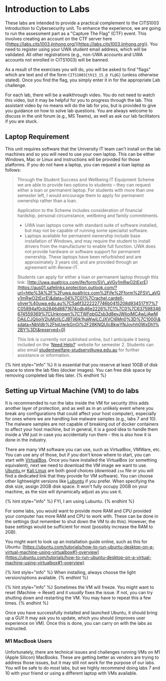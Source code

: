 # Introduction to Labs

These labs are intended to provide a practical complement to the CITS1003 Introduction to Cybersecurity unit. To enhance the experience, we are going to run the assessment part as a "Capture The Flag" (CTF) event. This involves creating an account on the CTF server here ([https://labs.cits1003.jinhong.org/](https://labs.cits1003.jinhong.org)). You need to register using your UWA student email address, which will be validated. All other registrations (e.g., non-UWA accounts and UWA accounts not enrolled in CITS1003) will be banned.

As a result of the exercises you will do, you will be asked to find "flags" which are text and of the form `CITS1003{th13_15_@ FL@G}` (unless otherwise stated). Once you find the flag, you simply enter it in for the appropriate Lab challenge.

For each lab, there will be a walkthrough video. You do not need to watch this video, but it may be helpful for you to progress through the lab. This assistant video by no means will do the lab for you, but is provided to give you guidance on how to solve lab questions. You are always welcome to discuss in the unit forum (e.g., MS Teams), as well as ask our lab facilitators if you are stuck.

## Laptop Requirement

This unit requires software that the University IT team can't install on the lab machines and so you will need to use your own laptop. This can be either Windows, Mac or Linux and instructions will be provided for those platforms. If you do not have a laptop, you can request a loan laptop as follows:

> Through the Student Success and Wellbeing IT Equipment Scheme we are able to provide two options to students – they can request either a loan or permanent laptop. For students with more than one semester left, I would encourage them to apply for permanent ownership rather than a loan.
>
> Application to the Scheme includes consideration of financial hardship, personal circumstance, wellbeing and family commitments.
>
> * UWA loan laptops come with standard suite of software installed, but may not be capable of running some specialist software.
> * Laptops available for permanent ownership include base installation of Windows, and may require the student to install drivers from the manufacturer to enable full function. UWA does not provide hardware or software support for permanent ownership. These laptops have been refurbished and are approximately 3 years old, and are provided through an agreement with Renew-IT.
>
> Students can apply for either a loan or permanent laptop through this link: [http://uwa.qualtrics.com/jfe/form/SV\_aVGv1mRwO2tExrE](https://aus01.safelinks.protection.outlook.com/?url=http%3A%2F%2Fuwa.qualtrics.com%2Fjfe%2Fform%2FSV\_aVGv1mRwO2tExrE\&data=04%7C01%7Crachel.cardell-oliver%40uwa.edu.au%7C5a6f3222227746b0415208d9345171f7%7C05894af0cb2846d8871674cdb46e2226%7C1%7C0%7C637598346674559369%7CUnknown%7CTWFpbGZsb3d8eyJWIjoiMC4wLjAwMDAiLCJQIjoiV2luMzIiLCJBTiI6Ik1haWwiLCJXVCI6Mn0%3D%7C1000\&sdata=NbVdb%2FtqUwrkGnOi%2F28KNQUIcBkwYNJoyhh0WxDh1%2BY%3D\&reserved=0)
>
> This link is currently not published online, but I anticipate it being included on the ‘[Need Help?](https://aus01.safelinks.protection.outlook.com/?url=https%3A%2F%2Fwww.uwa.edu.au%2Fstudents%2Fneed-help\&data=04%7C01%7Crachel.cardell-oliver%40uwa.edu.au%7C5a6f3222227746b0415208d9345171f7%7C05894af0cb2846d8871674cdb46e2226%7C1%7C0%7C637598346674569365%7CUnknown%7CTWFpbGZsb3d8eyJWIjoiMC4wLjAwMDAiLCJQIjoiV2luMzIiLCJBTiI6Ik1haWwiLCJXVCI6Mn0%3D%7C1000\&sdata=L6WXXt2Tyy81xZJIXdtn3atlzvWvmSd%2BsKR0Whsf7HQ%3D\&reserved=0)’ website for semester 2. Students can also email [studentwelfare-studserv@uwa.edu.au](mailto:studentwelfare-studserv@uwa.edu.au) for further assistance or information.

{% hint style="info" %}
It is essential that you reserve at least 10GB of disk space to store the lab files (docker images). You can free disk space by removing completed lab files later.
{% endhint %}

## Setting up Virtual Machine (VM) to do labs

It is recommended to run the labs inside the VM for security (this adds another layer of protection, and as well as in an unlikely event where you break any configurations that could affect your host computer), especially for ones where we are handling live malware samples (e.g., labs 7 and 10). The malware samples are not capable of breaking out of docker containers to affect your host machine, but in general, it is a good idea to handle them inside a VM just in case you accidentally run them - this is also how it is done in the industry.&#x20;

There are many VM software you can use, such as VirtualBox, VMWare, etc. You can use any of those, but if you don't know where to start, you can start with [VirtualBox](https://www.virtualbox.org). Once you have installed the VirtualBox (or something equivalent), next we need to download the VM image we want to use. [Ubuntu ](https://ubuntu.com/download#download)or [Kali Linux](https://www.kali.org) are both good choices (download `iso` file or you will find a dedicated link that they provide for VM software). You can choose other lightweight versions like [Lubuntu](https://cdimage.ubuntu.com/lubuntu/releases/20.04/release/) if you prefer. When specifying the disk size, assign 20GB disk space. It won't fully occupy 20GB on your machine, as the size will dynamically adjust as you use it.

{% hint style="info" %}
FYI, I am using Lubuntu.
{% endhint %}

For some labs, you would want to provide more RAM and CPU provided your computer has more RAM and CPU to work with. These can be done in the settings (but remember to shut down the VM to do this). However, the base settings would be sufficient for most (possibly increase the RAM to 2GB).

You might want to look up an installation guide online, such as this for Ubuntu: [https://ubuntu.com/tutorials/how-to-run-ubuntu-desktop-on-a-virtual-machine-using-virtualbox#1-overview](https://ubuntu.com/tutorials/how-to-run-ubuntu-desktop-on-a-virtual-machine-using-virtualbox#1-overview)

{% hint style="info" %}
When installing, always choose the light version/options available.
{% endhint %}

{% hint style="info" %}
Sometimes the VM will freeze. You might want to reset (Machine -> Reset) and it _usually_ fixes the issue. If not, you can try shutting down and restarting the VM. You may have to repeat this a few times.&#x20;
{% endhint %}

Once you have successfully installed and launched Ubuntu, it should bring up a GUI! It may ask you to update, which you should (improves user experience on VM). Once this is done, you can carry on with the labs as instructed.

### M1 MacBook Users

Unfortunately, there are technical issues and challenges running VMs on M1 (Apple Silicon) MacBooks. These are getting better as vendors are trying to address those issues, but it may still not work for the purpose of our labs. You will be safe to do most labs, but we highly recommend doing labs 7 and 10 with your friend or using a different laptop with VMs available.&#x20;
